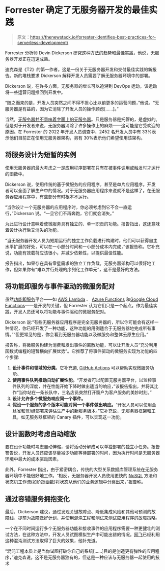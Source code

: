 # Forrester 确定了无服务器开发的最佳实践

> 原文：<https://thenewstack.io/forrester-identifies-best-practices-for-serverless-development/>

Forrester 分析师 Devin Dickerson 研究这种方法的趋势和最佳实践，他说，无服务器开发正在迅速成熟。

迪克森是《T2》的第一作者，这是一份关于无服务器开发和交付最佳实践的新报告。新的堆栈要求 Dickerson 解释开发人员需要了解无服务器环境中的部署。

Dickerson 说，在许多方面，无服务器的增长可以追溯到 DevOps 运动，该运动将一些运营问题推回到开发中。

“随之而来的是，开发人员突然之间不得不担心比以前更多的运营问题，”他说。“无服务器是有益的，因为它消除了开发人员的操作顾虑[……]。”

当然，[无服务器并不意味着字面上的无服务器](https://thenewstack.io/serverless-has-unlocked-a-new-world-of-cloud-mashups/)。只是服务器是托管的，是虚拟的。但是对于开发者来说，无服务器消除了许多操作上的麻烦——这可能是它受欢迎的原因。在 Forrester 的 2022 年开发人员调查中，2452 名开发人员中有 33%表示他们目前正在使用无服务器架构，另有 30%表示他们希望使用该架构。

## 将服务设计为短暂的实例

使用无服务器的最大考虑之一是应用程序部署在只有在被事件调用或触发时才运行的函数中。

Dickerson 说，使用传统的基于微服务的应用程序，甚至是单片应用程序，开发者可以全面了解生产中的情况。对于无服务器应用程序来说就不是这样了，在无服务器应用程序中，有些部分有时根本不运行。

“当你设计一个无服务器的应用程序时，你必须考虑到它不会一直运行，”Dickerson 说。“一旦它们不再奔跑，它们就会消失。”

为此进行设计意味着使微服务具有独立的、单一职责的功能。报告指出，这还意味着设计执行后又消失的功能。

“当无服务器开发人员为短期运行的独立工作负载进行构建时，他们可以获得自主水平扩展的好处，可以在一小部分时间和一小部分成本内完成，”该报告称。它补充说，功能有效载荷应该很小，并减少依赖性，以提供最佳性能。

报告指出，如果存在具有零星需求的独立工作负载，无服务器架构可以很好地工作，但如果你有“难以并行处理的序列化工作单元”，这不是最好的方法。

## 将功能即服务与事件驱动的微服务配对

虽然[功能即服务](https://thenewstack.io/3-use-cases-driving-adoption-functions-service/)平台——如 [AWS Lambda](https://thenewstack.io/first-malware-running-on-aws-lambda-discovered/) 、 [Azure Functions](https://thenewstack.io/azure-functions-serverless-computing-handling-iot-devices/) 和[Google Cloud Functions](https://thenewstack.io/serverless-everything-you-need-to-know-about-google-cloud-functions/)——是开发的关键，但 Forrester 认为它们只是一个起点。作为最佳实践，开发人员还可以将功能与事件驱动的微服务配对。

Dickerson 说:“有些无服务器应用程序是完全无服务器的，所以你可能会有这样一种情况，你已经开发了一种功能，这种功能的用例适合于无服务器地完成所有事情。”“但更常见的是，你会看到无服务器功能以及微服务和整体云原生应用。”

报告称，将微服务构建为消费和发出事件的离散功能，可以让开发人员“充分利用函数式编程的短暂横向扩展优势”。它推荐了将事件驱动的微服务实现为功能的四个步骤:

1.  **设计事件和领域的分类**。它补充道, [GitHub Actions](https://thenewstack.io/simple-load-testing-with-github-actions/) 可以帮助实现微服务功能。
2.  **使用事件队列推动自动扩展性能。**“开发者可以配置无服务器平台，以监控事件队列的深度，并在性能开始下降时做出适当的响应，”该报告指出，并将其比作“当你站在一条长队中，三名店员突然打开窗户为客户服务的美妙时刻。”
3.  **设计允许多个微服务响应同一个事件。**
4.  **假设一个服务的多个版本可能对同一个事件做出响应。**“开发人员可以使用金丝雀和蓝/绿部署来评估生产中的新服务版本。”它补充说，无服务器框架和工具，如无服务器框架的 Canary 插件，可以实现这一功能。

## 设计函数时考虑自动缩放

要在设计功能时考虑自动伸缩，请将活动分解成可以单独部署的独立小任务。报告警告说，开发人员还应该尽量减少功能等待部署的时间，因为执行时间是无服务器环境中最大的成本驱动因素。

此外，Forrester 指出，由于紧密耦合，传统的大型关系数据库管理系统在无服务器环境中不能很好地工作。“相反，无服务器开发人员使用更快的 [NoSQL](https://thenewstack.io/getting-started-with-nosql-and-java/) 方法和状态机工作流(如阶跃函数)将状态从他们的业务逻辑中分离出来，”报告称。

## 通过容错服务拥抱变化

最后，Dickerson 建议，通过发现关键故障点、降低集成风险和其他可预测的故障线，提前为故障做好计划，并使用[混沌工程](https://thenewstack.io/why-chaos-engineering-isnt-just-for-operations/)和测试来测试应用程序的故障策略。

一个在不同时间运行多个无服务器功能和接收事件的应用程序需要一种更健壮的测试方法，在这种方法中，开发人员试图模拟生产中可能出错的情况。[网飞](https://thenewstack.io/why-netflix-rolled-its-own-node-js-functions-as-a-service-runtime/)已经利用这种混沌测试方法取得了巨大的效果，他补充道。

“混沌工程本质上是当你试图打破你自己的系统[……]目的是创造更有弹性的应用程序，”迪克森说。这不是无服务器独有的，但这是一种应该与无服务器一起使用的技术

<svg xmlns:xlink="http://www.w3.org/1999/xlink" viewBox="0 0 68 31" version="1.1"><title>Group</title> <desc>Created with Sketch.</desc></svg>
